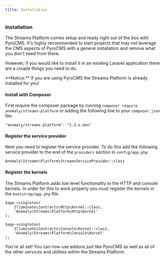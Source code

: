 ```yaml
---
title: Installation
---
```


### Installation

The Streams Platform comes setup and ready right out of the box with PyroCMS. It's highly recommended to start projects that may not leverage the CMS aspects of PyroCMS with a general installation and remove what you don't need from there.

However, if you would like to install it in an existing Laravel application there are a couple things you need to do.

<div class="alert alert-warning">**Notice:** If you are using PyroCMS the Streams Platform is already installed for you!</div>

#### Install with Composer

First require the composer package by running `composer require anomaly/streams-platform` or adding the following line to your `composer.json` file:

    "anomaly/streams-platform": "1.3.x-dev"

#### Register the service provider

Next you need to register the service provider. To do this add the following service provider to the end of the `providers` section in `config/app.php`:

    Anomaly\Streams\Platform\StreamsServiceProvider::class

#### Register the kernels

The Streams Platform adds low level functionality to the HTTP and console kernels. In order for this to work properly you must register the kernels in the `bootstrap/app.php` file:

    $app->singleton(
        Illuminate\Contracts\Http\Kernel::class,
        'Anomaly\Streams\Platform\Http\Kernel'
    );

    $app->singleton(
        Illuminate\Contracts\Console\Kernel::class,
        'Anomaly\Streams\Platform\Console\Kernel'
    );

You're all set! You can now use addons just like PyroCMS as well as all of the other services and utilities within the Streams Platform.
